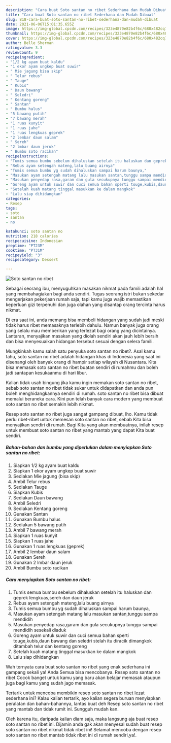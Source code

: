 ```yaml
---
description: "Cara buat Soto santan no ribet Sederhana dan Mudah Dibuat"
title: "Cara buat Soto santan no ribet Sederhana dan Mudah Dibuat"
slug: 818-cara-buat-soto-santan-no-ribet-sederhana-dan-mudah-dibuat
date: 2021-06-06T15:01:35.655Z
image: https://img-global.cpcdn.com/recipes/323e4870e82b4f6c/680x482cq70/soto-santan-no-ribet-foto-resep-utama.jpg
thumbnail: https://img-global.cpcdn.com/recipes/323e4870e82b4f6c/680x482cq70/soto-santan-no-ribet-foto-resep-utama.jpg
cover: https://img-global.cpcdn.com/recipes/323e4870e82b4f6c/680x482cq70/soto-santan-no-ribet-foto-resep-utama.jpg
author: Belle Sherman
ratingvalue: 3.3
reviewcount: 9
recipeingredient:
- "1/2 kg ayam buat kaldu"
- "1 ekor ayam ungkep buat suwir"
- " Mie jagung bisa skip"
- " Telur rebus"
- " Tauge"
- " Kubis"
- " Daun bawang"
- " Seledri"
- " Kentang goreng"
- " Santan"
- " Bumbu halus"
- "5 bawang putih"
- "7 bawang merah"
- "1 ruas kunyit"
- "1 ruas jahe"
- "1 ruas lengkuas geprek"
- "2 lembar daun salam"
- " Sereh"
- "2 lmbar daun jeruk"
- " Bumbu soto racikan"
recipeinstructions:
- "Tumis semua bumbu sebelum dihaluskan setelah itu haluskan dan geprek lengkuas,sereh dan daun jeruk"
- "Rebus ayam setengah mateng,lalu buang airnya"
- "Tumis semua bumbu yg sudah dihaluskan sampai harum baunya,"
- "Masukan ayam setengah matang lalu masukan santan,tunggu sampa mendidih"
- "Masukan penyedap rasa,garam dan gula secukupnya tunggu sampai mendidih sesekali diaduk"
- "Goreng ayam untuk suwir dan cuci semua bahan sperti touge,kubis,daun bawang dan seledri stelah itu diracik dimangkok ditambah telur dan kentang goreng"
- "Setelah kuah matang tinggal masukkan ke dalam mangkok"
- "Lalu siap dihidangkan"
categories:
- Resep
tags:
- soto
- santan
- no

katakunci: soto santan no 
nutrition: 218 calories
recipecuisine: Indonesian
preptime: "PT23M"
cooktime: "PT31M"
recipeyield: "3"
recipecategory: Dessert

---
```



![Soto santan no ribet](https://img-global.cpcdn.com/recipes/323e4870e82b4f6c/680x482cq70/soto-santan-no-ribet-foto-resep-utama.jpg)

Sebagai seorang ibu, menyuguhkan masakan nikmat pada famili adalah hal yang membahagiakan bagi anda sendiri. Tugas seorang istri bukan sekedar mengerjakan pekerjaan rumah saja, tapi kamu juga wajib memastikan keperluan gizi terpenuhi dan juga olahan yang disantap orang tercinta harus nikmat.

Di era  saat ini, anda memang bisa membeli hidangan yang sudah jadi meski tidak harus ribet memasaknya terlebih dahulu. Namun banyak juga orang yang selalu mau memberikan yang terlezat bagi orang yang dicintainya. Lantaran, menyajikan masakan yang diolah sendiri akan jauh lebih bersih dan bisa menyesuaikan hidangan tersebut sesuai dengan selera famili. 



Mungkinkah kamu salah satu penyuka soto santan no ribet?. Asal kamu tahu, soto santan no ribet adalah hidangan khas di Indonesia yang saat ini disenangi oleh banyak orang di hampir setiap wilayah di Nusantara. Kita bisa memasak soto santan no ribet buatan sendiri di rumahmu dan boleh jadi santapan kesukaanmu di hari libur.

Kalian tidak usah bingung jika kamu ingin memakan soto santan no ribet, sebab soto santan no ribet tidak sukar untuk didapatkan dan anda pun boleh menghidangkannya sendiri di rumah. soto santan no ribet bisa dibuat memalui beraneka cara. Kini pun telah banyak cara modern yang membuat soto santan no ribet semakin lebih nikmat.

Resep soto santan no ribet juga sangat gampang dibuat, lho. Kamu tidak perlu ribet-ribet untuk memesan soto santan no ribet, sebab Kita bisa menyajikan sendiri di rumah. Bagi Kita yang akan membuatnya, inilah resep untuk membuat soto santan no ribet yang mantab yang dapat Kita buat sendiri.

<!--inarticleads1-->

##### Bahan-bahan dan bumbu yang diperlukan dalam menyiapkan Soto santan no ribet:

1. Siapkan 1/2 kg ayam buat kaldu
1. Siapkan 1 ekor ayam ungkep buat suwir
1. Sediakan  Mie jagung (bisa skip)
1. Ambil  Telur rebus
1. Sediakan  Tauge
1. Siapkan  Kubis
1. Sediakan  Daun bawang
1. Ambil  Seledri
1. Sediakan  Kentang goreng
1. Gunakan  Santan
1. Gunakan  Bumbu halus
1. Sediakan 5 bawang putih
1. Ambil 7 bawang merah
1. Siapkan 1 ruas kunyit
1. Siapkan 1 ruas jahe
1. Gunakan 1 ruas lengkuas (geprek)
1. Ambil 2 lembar daun salam
1. Gunakan  Sereh
1. Gunakan 2 lmbar daun jeruk
1. Ambil  Bumbu soto racikan




<!--inarticleads2-->

##### Cara menyiapkan Soto santan no ribet:

1. Tumis semua bumbu sebelum dihaluskan setelah itu haluskan dan geprek lengkuas,sereh dan daun jeruk
1. Rebus ayam setengah mateng,lalu buang airnya
1. Tumis semua bumbu yg sudah dihaluskan sampai harum baunya,
1. Masukan ayam setengah matang lalu masukan santan,tunggu sampa mendidih
1. Masukan penyedap rasa,garam dan gula secukupnya tunggu sampai mendidih sesekali diaduk
1. Goreng ayam untuk suwir dan cuci semua bahan sperti touge,kubis,daun bawang dan seledri stelah itu diracik dimangkok ditambah telur dan kentang goreng
1. Setelah kuah matang tinggal masukkan ke dalam mangkok
1. Lalu siap dihidangkan




Wah ternyata cara buat soto santan no ribet yang enak sederhana ini gampang sekali ya! Anda Semua bisa mencobanya. Resep soto santan no ribet Cocok banget untuk kamu yang baru akan belajar memasak ataupun juga bagi kamu yang sudah jago memasak.

Tertarik untuk mencoba membikin resep soto santan no ribet lezat sederhana ini? Kalau kalian tertarik, ayo kalian segera buruan menyiapkan peralatan dan bahan-bahannya, lantas buat deh Resep soto santan no ribet yang mantab dan tidak rumit ini. Sungguh mudah kan. 

Oleh karena itu, daripada kalian diam saja, maka langsung aja buat resep soto santan no ribet ini. Dijamin anda gak akan menyesal sudah buat resep soto santan no ribet nikmat tidak ribet ini! Selamat mencoba dengan resep soto santan no ribet mantab tidak ribet ini di rumah sendiri,ya!.


